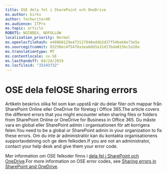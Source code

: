 ```yaml
---
title: OSE dela fel i SharePoint och OneDrive
ms.author: kirks
author: Techwriter40
ms.audience: ITPro
ms.topic: article
ROBOTS: NOINDEX, NOFOLLOW
localization_priority: Normal
ms.openlocfilehash: e48868129a473117048ed4b2d37f54bab6e73e5e
ms.sourcegitcommit: 03258ec4f5476a1ea6dd3a31d17bda815bc5a18a
ms.translationtype: MT
ms.contentlocale: sv-SE
ms.lasthandoff: 04/24/2019
ms.locfileid: "33243732"
---
```

# <a name="ose-sharing-errors"></a><span data-ttu-id="d21af-102">OSE dela fel</span><span class="sxs-lookup"><span data-stu-id="d21af-102">OSE Sharing errors</span></span>

<span data-ttu-id="d21af-103">Artikeln beskrivs olika fel som kan uppstå när du delar filer och mappar från SharePoint Online eller OneDrive för företag i Office 365.</span><span class="sxs-lookup"><span data-stu-id="d21af-103">The article covers the different errors that you might encounter when sharing files or folders from SharePoint Online or OneDrive for Business in Office 365.</span></span> <span data-ttu-id="d21af-104">Du måste vara en global eller SharePoint admin i organisationen för att korrigera felen.</span><span class="sxs-lookup"><span data-stu-id="d21af-104">You need to be a global or SharePoint admin in your organization to fix these errors.</span></span> <span data-ttu-id="d21af-105">Om du inte är administratör kan du kontakta organisationens supportavdelning och ge dem felkoden.</span><span class="sxs-lookup"><span data-stu-id="d21af-105">If you are not an administrator, contact your help desk and give them your error code.</span></span>

<span data-ttu-id="d21af-106">Mer information om OSE felkoder finns i [dela fel i SharePoint och OneDrive](https://docs.microsoft.com/en-us/sharepoint/sharepoint-onedrive-error-message).</span><span class="sxs-lookup"><span data-stu-id="d21af-106">For more information on OSE error codes, see [Sharing errors in SharePoint and OneDrive](https://docs.microsoft.com/en-us/sharepoint/sharepoint-onedrive-error-message).</span></span>
